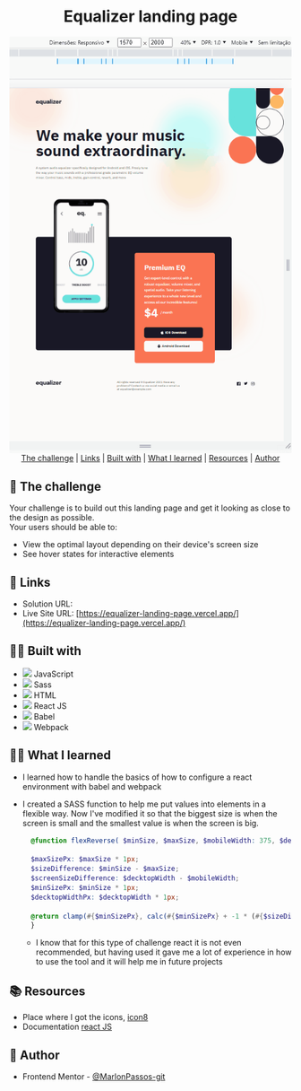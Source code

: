 
<h1 align="center" class="line-1 anim-typewriter">Equalizer landing page</h1>



<img align="center"  class="img__project " src="./screen.gif">

<div align="center"  class="links">
    <a href="#the_challenge">The challenge</a> |
     <a href="#links">Links</a> |
      <a href="#built_with">Built with</a> |
       <a href="#what_i_learned">What I learned</a> |
       <a href="#resources">Resources</a> |
       <a href="#author">Author</a> 
</div>

<h2 id="the_challenge"> 🌋 The challenge</h2>

Your challenge is to build out this landing page and get it looking as close to the design as possible.<br>
Your users should be able to:

- View the optimal layout depending on their device's screen size
- See hover states for interactive elements



<h2 id="links">🔗 Links</h2>

- Solution URL: []()
- Live Site URL: [https://equalizer-landing-page.vercel.app/](https://equalizer-landing-page.vercel.app/)


<h2 id="built_with">👷‍♂️ Built with</h2>


-  <img class="icon" src="https://img.icons8.com/color/20/000000/javascript--v2.png"/> JavaScript
-  <img class="icon" src="https://img.icons8.com/color/20/000000/sass-avatar.png"/> Sass
-  <img class="icon" src="https://img.icons8.com/color/20/000000/html-5--v1.png"/> HTML
  -  <img src="https://img.icons8.com/plasticine/20/000000/react.png"/> React JS
  -  <img src="https://img.icons8.com/dusk/20/000000/babel.png"/> Babel
  -  <img src="https://img.icons8.com/color/20/000000/webpack.png"/> Webpack



<h2 id="what_i_learned">👨‍🎓 What I learned</h2>


-  I learned how to handle the basics of how to configure a react environment with babel and webpack

- I created a SASS function to help me put values into elements in a flexible way. Now I've modified it so that the biggest size is when the screen is small and the smallest value is when the screen is big.
  ``` scss
    @function flexReverse( $minSize, $maxSize, $mobileWidth: 375, $decktopWidth: 1440) {

    $maxSizePx: $maxSize * 1px;
    $sizeDifference: $minSize - $maxSize;
    $screenSizeDifference: $decktopWidth - $mobileWidth;
    $minSizePx: $minSize * 1px;
    $decktopWidthPx: $decktopWidth * 1px;

    @return clamp(#{$minSizePx}, calc(#{$minSizePx} + -1 * (#{$sizeDifference} * ((#{$decktopWidthPx} - 100vw) / #{$screenSizeDifference}))), #{$maxSizePx}) 
    }   
  ```
  - I know that for this type of challenge react it is not even recommended, but having used it gave me a lot of experience in how to use the tool and it will help me in future projects


<h2 id="resources">📚 Resources</h2>


- Place where I got the icons, [icon8](https://icons8.com.br/ )
- Documentation [react JS](https://reactjs.org/docs/getting-started.html) 


<h2 id="author">😬 Author</h2>


- Frontend Mentor - [@MarlonPassos-git](https://www.frontendmentor.io/profile/MarlonPassos-git)
